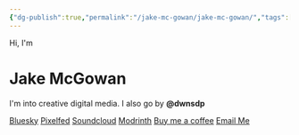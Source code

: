 ```yaml
---
{"dg-publish":true,"permalink":"/jake-mc-gowan/jake-mc-gowan/","tags":["gardenEntry"]}
---
```


Hi, I'm
# Jake McGowan
I'm into creative digital media. I also go by **@dwnsdp**

[Bluesky](https://bsky.app/profile/dwnsdp.bsky.social)
[Pixelfed](https://portfolio.pixelfed.social/dwnsdp)
[Soundcloud](https://soundcloud.com/jake-mcgowan-music)
[Modrinth](https://modrinth.com/user/dwnsdp)
[Buy me a coffee](http://buymeacoffee.com/dwnsdp)
[Email Me](mailto:jwimcgowan@gmail.com)



